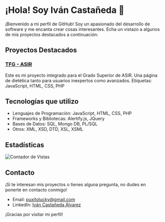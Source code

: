 # ¡Hola! Soy Iván Castañeda 👋

¡Bienvenido a mi perfil de GitHub! Soy un apasionado del desarrollo de software y me encanta crear cosas interesantes. Echa un vistazo a algunos de mis proyectos destacados a continuación:

## Proyectos Destacados

### [TFG - ASIR](https://github.com/puxito/TFG)
Este es mi proyecto integrado para el Grado Superior de ASIR. Una página de dietética tanto para usuarios inexpertos como avanzados.
Etiquetas: JavaScript, HTML, CSS, PHP

## Tecnologías que utilizo

- Lenguajes de Programación: JavaScript, HTML, CSS, PHP
- Frameworks y Bibliotecas: Alertify.js, JQuery
- Bases de Datos: SQL, Mongo DB, PL/SQL
- Otros: XML, XSD, DTD, XSL, XSML

## Estadísticas

![Contador de Vistas](https://komarev.com/ghpvc/?username=Puxito)

## Contacto

¡Si te interesan mis proyectos o tienes alguna pregunta, no dudes en ponerte en contacto conmigo!

- Email: puxitolucky@gmail.com
- LinkedIn: [Iván Castañeda Álvarez](https://www.linkedin.com/in/iván-castañeda-álvarez-a92009251)

¡Gracias por visitar mi perfil!
